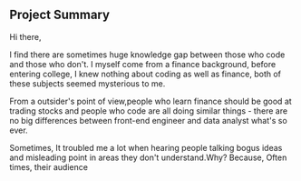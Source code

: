 Project Summary
------

Hi there,

I find there are sometimes huge knowledge gap between those who code and those who don't. I myself come from a finance background, 
before entering college, I knew nothing about coding as well as finance, both of these subjects seemed mysterious to me.

From a outsider's point of view,people who learn finance should be good at trading stocks and people who code are all doing similar things - there are no big differences between front-end engineer and data analyst what's so ever. 

Sometimes, It troubled me a lot when hearing people talking bogus ideas and misleading point in areas they don't understand.Why? Because, Often times,  their audience 
